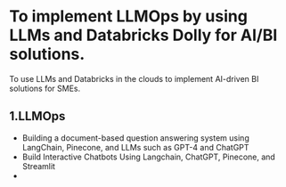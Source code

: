 # To implement LLMOps by using LLMs and Databricks Dolly for AI/BI solutions.

To use LLMs and Databricks in the clouds to implement AI-driven BI solutions for SMEs.

## 1.LLMOps 
  - Building a document-based question answering system using LangChain, Pinecone, and LLMs such as GPT-4 and ChatGPT
  - Build Interactive Chatbots Using Langchain, ChatGPT, Pinecone, and Streamlit
  - 
